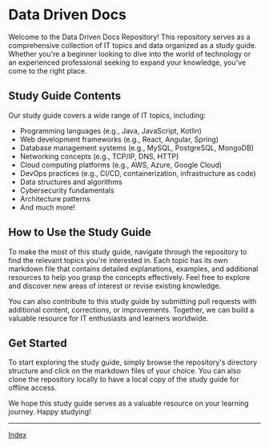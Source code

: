 # Data Driven Docs

Welcome to the Data Driven Docs Repository! This repository serves as a comprehensive collection of IT topics and data organized as a study guide. Whether you're a beginner looking to dive into the world of technology or an experienced professional seeking to expand your knowledge, you've come to the right place.

## Study Guide Contents

Our study guide covers a wide range of IT topics, including:

- Programming languages (e.g., Java, JavaScript, Kotlin)
- Web development frameworks (e.g., React, Angular, Spring)
- Database management systems (e.g., MySQL, PostgreSQL, MongoDB)
- Networking concepts (e.g., TCP/IP, DNS, HTTP)
- Cloud computing platforms (e.g., AWS, Azure, Google Cloud)
- DevOps practices (e.g., CI/CD, containerization, infrastructure as code)
- Data structures and algorithms
- Cybersecurity fundamentals
- Architecture patterns
- And much more!

## How to Use the Study Guide

To make the most of this study guide, navigate through the repository to find the relevant topics you're interested in. Each topic has its own markdown file that contains detailed explanations, examples, and additional resources to help you grasp the concepts effectively. Feel free to explore and discover new areas of interest or revise existing knowledge.

You can also contribute to this study guide by submitting pull requests with additional content, corrections, or improvements. Together, we can build a valuable resource for IT enthusiasts and learners worldwide.

## Get Started

To start exploring the study guide, simply browse the repository's directory structure and click on the markdown files of your choice. You can also clone the repository locally to have a local copy of the study guide for offline access.

We hope this study guide serves as a valuable resource on your learning journey. Happy studying!

___

[Index](pages/common/table-of-contents.md)
